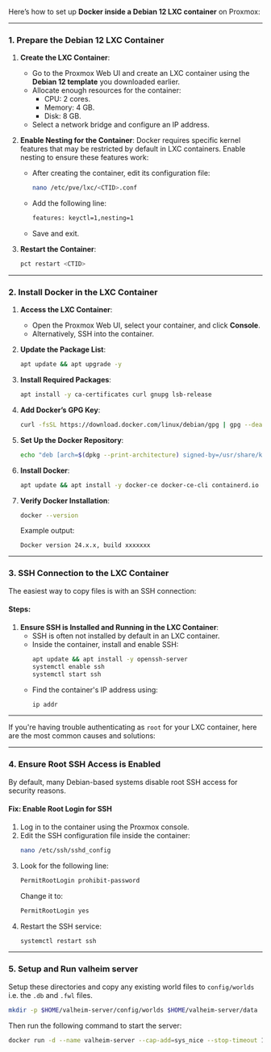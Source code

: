 Here’s how to set up **Docker inside a Debian 12 LXC container** on Proxmox:

---

### **1. Prepare the Debian 12 LXC Container**

1. **Create the LXC Container**:
   - Go to the Proxmox Web UI and create an LXC container using the **Debian 12 template** you downloaded earlier.
   - Allocate enough resources for the container:
     - CPU: 2 cores.
     - Memory: 4 GB.
     - Disk: 8 GB.
   - Select a network bridge and configure an IP address.

2. **Enable Nesting for the Container**:
   Docker requires specific kernel features that may be restricted by default in LXC containers. Enable nesting to ensure these features work:
   - After creating the container, edit its configuration file:
     ```bash
     nano /etc/pve/lxc/<CTID>.conf
     ```
   - Add the following line:
     ```bash
     features: keyctl=1,nesting=1
     ```
   - Save and exit.

3. **Restart the Container**:
   ```bash
   pct restart <CTID>
   ```

---

### **2. Install Docker in the LXC Container**

1. **Access the LXC Container**:
   - Open the Proxmox Web UI, select your container, and click **Console**.
   - Alternatively, SSH into the container.

2. **Update the Package List**:
   ```bash
   apt update && apt upgrade -y
   ```

3. **Install Required Packages**:
   ```bash
   apt install -y ca-certificates curl gnupg lsb-release
   ```

4. **Add Docker’s GPG Key**:
   ```bash
   curl -fsSL https://download.docker.com/linux/debian/gpg | gpg --dearmor -o /usr/share/keyrings/docker-archive-keyring.gpg
   ```

5. **Set Up the Docker Repository**:
   ```bash
   echo "deb [arch=$(dpkg --print-architecture) signed-by=/usr/share/keyrings/docker-archive-keyring.gpg] https://download.docker.com/linux/debian $(lsb_release -cs) stable" | tee /etc/apt/sources.list.d/docker.list > /dev/null
   ```

6. **Install Docker**:
   ```bash
   apt update && apt install -y docker-ce docker-ce-cli containerd.io
   ```

7. **Verify Docker Installation**:
   ```bash
   docker --version
   ```
   Example output:
   ```
   Docker version 24.x.x, build xxxxxxx
   ```

---

### **3. SSH Connection to the LXC Container**
The easiest way to copy files is with an SSH connection:

#### **Steps**:
1. **Ensure SSH is Installed and Running in the LXC Container**:
   - SSH is often not installed by default in an LXC container.
   - Inside the container, install and enable SSH:
     ```bash
     apt update && apt install -y openssh-server
     systemctl enable ssh
     systemctl start ssh
     ```
   - Find the container's IP address using:
     ```bash
     ip addr
     ```

---

If you're having trouble authenticating as `root` for your LXC container, here are the most common causes and solutions:

---

### **4. Ensure Root SSH Access is Enabled**
By default, many Debian-based systems disable root SSH access for security reasons.

#### **Fix: Enable Root Login for SSH**
1. Log in to the container using the Proxmox console.
2. Edit the SSH configuration file inside the container:
   ```bash
   nano /etc/ssh/sshd_config
   ```
3. Look for the following line:
   ```bash
   PermitRootLogin prohibit-password
   ```
   Change it to:
   ```bash
   PermitRootLogin yes
   ```
4. Restart the SSH service:
   ```bash
   systemctl restart ssh
   ```

---

### **5. Setup and Run valheim server**
Setup these directories and copy any existing world files to `config/worlds` i.e. the `.db` and `.fwl` files.

```bash
mkdir -p $HOME/valheim-server/config/worlds $HOME/valheim-server/data
```

Then run the following command to start the server:

```bash
docker run -d --name valheim-server --cap-add=sys_nice --stop-timeout 120 --restart unless-stopped -p 2456-2457:2456-2457/udp -v $HOME/valheim-server/config:/config -v $HOME/valheim-server/data:/opt/valheim -e SERVER_NAME="My Server" -e WORLD_NAME="Neotopia" -e SERVER_PASS="secret" lloesche/valheim-server
```